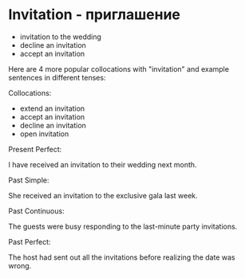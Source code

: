 # Invitation - приглашение

- invitation to the wedding
- decline an invitation
- accept an invitation

Here are 4 more popular collocations with "invitation" and example sentences in different tenses:

Collocations:

- extend an invitation
- accept an invitation
- decline an invitation
- open invitation

Present Perfect:

I have received an invitation to their wedding next month.

Past Simple:

She received an invitation to the exclusive gala last week.

Past Continuous:

The guests were busy responding to the last-minute party invitations.

Past Perfect:

The host had sent out all the invitations before realizing the date was wrong.
